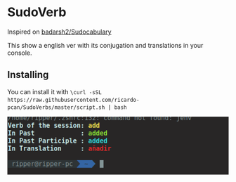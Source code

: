 # SudoVerb

Inspired on [badarsh2/Sudocabulary](https://github.com/badarsh2/Sudocabulary)

This show a english ver with its conjugation and translations in your console.

## Installing

You can install it with
`\curl -sSL https://raw.githubusercontent.com/ricardo-pcan/SudoVerbs/master/script.sh | bash`

![SudoVerb](./prompt.png)
